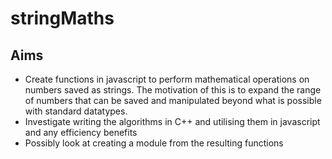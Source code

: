 # stringMaths

## Aims
* Create functions in javascript to perform mathematical operations on numbers saved as strings. The motivation of this is to expand the range of numbers that can be saved and manipulated beyond what is possible with standard datatypes.
* Investigate writing the algorithms in C++ and utilising them in javascript and any efficiency benefits 
* Possibly look at creating a module from the resulting functions
